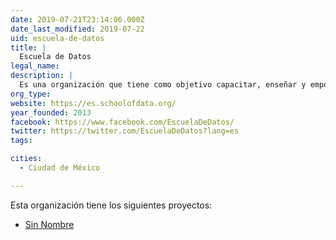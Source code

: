 ```yaml
---
date: 2019-07-21T23:14:06.000Z
date_last_modified: 2019-07-22
uid: escuela-de-datos
title: |
  Escuela de Datos
legal_name: 
description: |
  Es una organización que tiene como objetivo capacitar, enseñar y empoderar a organizaciones civiles, periodistas y ciudadanos para que sean capaces de usar los datos de manera efectiva y eficiente.
org_type: 
website: https://es.schoolofdata.org/
year_founded: 2013
facebook: https://www.facebook.com/EscuelaDeDatos/
twitter: https://twitter.com/EscuelaDeDatos?lang=es
tags:

cities: 
  - Ciudad de México

---
```


Esta organización tiene los siguientes proyectos:

- [Sin Nombre](/proyectos/sin-nombre)
